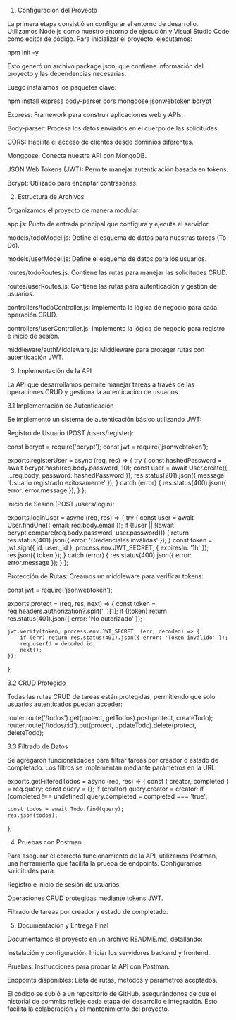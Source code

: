 1. Configuración del Proyecto

La primera etapa consistió en configurar el entorno de desarrollo. Utilizamos Node.js como nuestro entorno de ejecución y Visual Studio Code como editor de código. Para inicializar el proyecto, ejecutamos:

npm init -y

Esto generó un archivo package.json, que contiene información del proyecto y las dependencias necesarias.

Luego instalamos los paquetes clave:

npm install express body-parser cors mongoose jsonwebtoken bcrypt

Express: Framework para construir aplicaciones web y APIs.

Body-parser: Procesa los datos enviados en el cuerpo de las solicitudes.

CORS: Habilita el acceso de clientes desde dominios diferentes.

Mongoose: Conecta nuestra API con MongoDB.

JSON Web Tokens (JWT): Permite manejar autenticación basada en tokens.

Bcrypt: Utilizado para encriptar contraseñas.

2. Estructura de Archivos

Organizamos el proyecto de manera modular:

app.js: Punto de entrada principal que configura y ejecuta el servidor.

models/todoModel.js: Define el esquema de datos para nuestras tareas (To-Do).

models/userModel.js: Define el esquema de datos para los usuarios.

routes/todoRoutes.js: Contiene las rutas para manejar las solicitudes CRUD.

routes/userRoutes.js: Contiene las rutas para autenticación y gestión de usuarios.

controllers/todoController.js: Implementa la lógica de negocio para cada operación CRUD.

controllers/userController.js: Implementa la lógica de negocio para registro e inicio de sesión.

middleware/authMiddleware.js: Middleware para proteger rutas con autenticación JWT.

3. Implementación de la API

La API que desarrollamos permite manejar tareas a través de las operaciones CRUD y gestiona la autenticación de usuarios.

3.1 Implementación de Autenticación

Se implementó un sistema de autenticación básico utilizando JWT:

Registro de Usuario (POST /users/register):

const bcrypt = require('bcrypt');
const jwt = require('jsonwebtoken');

exports.registerUser = async (req, res) => {
    try {
        const hashedPassword = await bcrypt.hash(req.body.password, 10);
        const user = await User.create({ ...req.body, password: hashedPassword });
        res.status(201).json({ message: 'Usuario registrado exitosamente' });
    } catch (error) {
        res.status(400).json({ error: error.message });
    }
};

Inicio de Sesión (POST /users/login):

exports.loginUser = async (req, res) => {
    try {
        const user = await User.findOne({ email: req.body.email });
        if (!user || !(await bcrypt.compare(req.body.password, user.password))) {
            return res.status(401).json({ error: 'Credenciales inválidas' });
        }
        const token = jwt.sign({ id: user._id }, process.env.JWT_SECRET, { expiresIn: '1h' });
        res.json({ token });
    } catch (error) {
        res.status(400).json({ error: error.message });
    }
};

Protección de Rutas:
Creamos un middleware para verificar tokens:

const jwt = require('jsonwebtoken');

exports.protect = (req, res, next) => {
    const token = req.headers.authorization?.split(' ')[1];
    if (!token) return res.status(401).json({ error: 'No autorizado' });

    jwt.verify(token, process.env.JWT_SECRET, (err, decoded) => {
        if (err) return res.status(401).json({ error: 'Token inválido' });
        req.userId = decoded.id;
        next();
    });
};

3.2 CRUD Protegido

Todas las rutas CRUD de tareas están protegidas, permitiendo que solo usuarios autenticados puedan acceder:

router.route('/todos').get(protect, getTodos).post(protect, createTodo);
router.route('/todos/:id').put(protect, updateTodo).delete(protect, deleteTodo);

3.3 Filtrado de Datos

Se agregaron funcionalidades para filtrar tareas por creador o estado de completado. Los filtros se implementan mediante parámetros en la URL:

exports.getFilteredTodos = async (req, res) => {
    const { creator, completed } = req.query;
    const query = {};
    if (creator) query.creator = creator;
    if (completed !== undefined) query.completed = completed === 'true';

    const todos = await Todo.find(query);
    res.json(todos);
};

4. Pruebas con Postman

Para asegurar el correcto funcionamiento de la API, utilizamos Postman, una herramienta que facilita la prueba de endpoints. Configuramos solicitudes para:

Registro e inicio de sesión de usuarios.

Operaciones CRUD protegidas mediante tokens JWT.

Filtrado de tareas por creador y estado de completado.

5. Documentación y Entrega Final

Documentamos el proyecto en un archivo README.md, detallando:

Instalación y configuración: Iniciar los servidores backend y frontend.

Pruebas: Instrucciones para probar la API con Postman.

Endpoints disponibles: Lista de rutas, métodos y parámetros aceptados.

El código se subió a un repositorio de GitHub, asegurándonos de que el historial de commits refleje cada etapa del desarrollo e integración. Esto facilita la colaboración y el mantenimiento del proyecto.